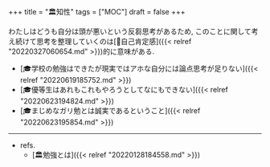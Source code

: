 +++
title = "🏛知性"
tags = ["MOC"]
draft = false
+++

わたしはどうも自分は頭が悪いという反芻思考があるため, このことに関して考え続けて思考を整理していくのは[📝自己肯定感]({{< relref "20220327060654.md" >}})的に意味がある.

-   [🎓学校の勉強はできたが現実ではアホな自分には論点思考が足りない]({{< relref "20220619185752.md" >}})
-   [🎓優等生はあれもこれもやろうとしてなにもできない]({{< relref "20220623194824.md" >}})
-   [🎓まじめなガリ勉とは誠実であるということ]({{< relref "20220623195854.md" >}})

---

-   refs.
    -   [🏛勉強とは]({{< relref "20220128184558.md" >}})
